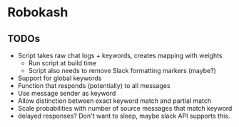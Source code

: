 # Robokash

## TODOs
* Script takes raw chat logs + keywords, creates mapping with weights
  * Run script at build time
  * Script also needs to remove Slack formatting markers (maybe?)
* Support for global keywords
* Function that responds (potentially) to all messages
* Use message sender as keyword
* Allow distinction between exact keyword match and partial match
* Scale probabilities with number of source messages that match keyword
* delayed responses? Don't want to sleep, maybe slack API supports this.

